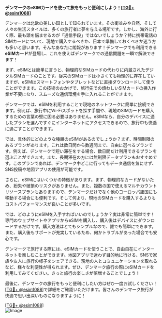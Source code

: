 **デンマークのeSIMカードを使って旅をもっと便利にしよう！[[TG💪+ @esim1088](https://t.me/s/esim1088)]**

デンマークは北欧の美しい国として知られています。その街並みや自然、そして人々の生活スタイルは、多くの旅行者に夢を与える場所です。しかし、海外に行く際、最も頭を悩ませるのが「通信手段」ではないでしょうか？特に携帯電話のSIMカードについて、現地で購入するべきか、日本で準備しておくべきか迷う方も多いと思います。そんなあなたに朗報があります！デンマークでも利用できる**eSIMカード**が登場し、これを使えばデンマークでの通信問題を一瞬で解決できます！

まず、eSIMとは簡単に言うと、物理的なSIMカードの代わりに内蔵されたデジタルSIMカードのことです。従来のSIMカードは小さくても物理的に存在していますが、eSIMはスマートフォンやタブレットなどに直接ダウンロードして使うことができます。この技術のおかげで、旅行先での煩わしいSIMカードの挿入作業が不要になり、スムーズな通信環境を手に入れることができます。

デンマークでは、eSIMを利用することで現地のネットワークに簡単に接続できます。例えば、旅行中にWi-Fiスポットを探す手間や、現地のSIMカードを購入するための言葉の壁に困る必要はありません。eSIMなら、自分のデバイスに適したプランを選んですぐにインターネットにアクセスできるので、旅行中も快適に過ごすことができます。

では、具体的にどのような種類のeSIMがあるのでしょうか？まず、時間制限のあるプランがあります。これは数日間から数週間まで、自由に選べるプランです。例えば、デンマークで短い滞在をする場合、数日間だけ利用できるプランを選ぶことができます。また、長期滞在の方には無制限データプランもおすすめです。このプランであれば、デンマーク中どこに行ってもデータ通信を気にせず、SNS投稿や地図アプリの使用が可能です。

さらに、eSIMにはいくつかの特徴があります。まず、物理的なカードがないため、紛失や破損のリスクがありません。また、複数の国で使えるマルチカウントリソースプランもありますので、デンマークだけでなく他のヨーロッパ諸国にも移動する場合にも便利です。そして何より、現地のSIMカードを購入するよりもコストパフォーマンスが良いことが多いです。

では、どのようにeSIMを入手すればいいのでしょうか？実は非常に簡単です！専門のウェブサイトやアプリからeSIMを購入し、購入後はデバイスにダウンロードするだけです。購入方法はとてもシンプルなので、誰でも簡単にできます。また、購入後もサポートが充実しているため、何かトラブルがあった場合でも安心です。

デンマークで旅行する際には、eSIMカードを使うことで、自由自在にインターネットを楽しむことができます。地図アプリで迷わず目的地に行ける、SNSで家族や友人に旅行の様子をシェアできる、現地の人とコミュニケーションを取れるなど、様々な利便性が得られます。ぜひ、デンマーク旅行の際にeSIMカードを利用してみてください。きっと旅行の楽しさが倍増することでしょう！

最後に、デンマークの旅行をもっと便利にしたい方はぜひ一度お試しください！[[TG💪+ @esim1088](https://t.me/s/esim1088)]で詳細をご確認いただけます。皆さんのデンマーク旅行が快適で思い出深いものになりますように！

[[TG💪+ @esim1088](https://t.me/s/esim1088)]  
![Image](https://i.postimg.cc/Y0z9fWf4/image.png)